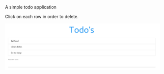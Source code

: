 A simple todo application

Click on each row in order to delete.

![alt text](https://raw.githubusercontent.com/ArielGad/react-todo-app/master/Todo-APP.png)
